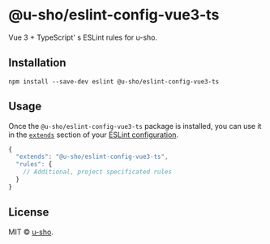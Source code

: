 # @u-sho/eslint-config-vue3-ts

Vue 3 + TypeScript' s ESLint rules for u-sho.

## Installation

```shell
npm install --save-dev eslint @u-sho/eslint-config-vue3-ts
```

## Usage

Once the `@u-sho/eslint-config-vue3-ts` package is installed, you can use it in the [`extends`](http://eslint.org/docs/user-guide/configuring#extending-configuration-files) section of your [ESLint configuration](http://eslint.org/docs/user-guide/configuring).

```js
{
  "extends": "@u-sho/eslint-config-vue3-ts",
  "rules": {
    // Additional, project specificated rules
  }
}
```

## License

MIT &copy; [u-sho](https://github.com/u-sho).
